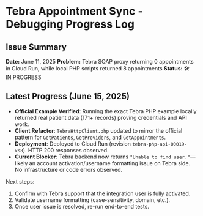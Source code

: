 # Tebra Appointment Sync - Debugging Progress Log

## Issue Summary

**Date:** June 11, 2025
**Problem:** Tebra SOAP proxy returning 0 appointments in Cloud Run, while local PHP scripts returned 8 appointments
**Status:** 🛠️ IN&nbsp;PROGRESS

## Latest Progress (June 15, 2025)

- **Official Example Verified**: Running the exact Tebra PHP example locally returned real patient data (171+ records) proving credentials and API work.
- **Client Refactor**: `TebraHttpClient.php` updated to mirror the official pattern for `GetPatients`, `GetProviders`, and `GetAppointments`.
- **Deployment**: Deployed to Cloud Run (revision `tebra-php-api-00019-xs8`). HTTP 200 responses observed.
- **Current Blocker**: Tebra backend now returns `"Unable to find user."`—likely an account activation/username formatting issue on Tebra side. No infrastructure or code errors observed.

Next steps:

1. Confirm with Tebra support that the integration user is fully activated.
2. Validate username formatting (case-sensitivity, domain, etc.).
3. Once user issue is resolved, re-run end-to-end tests.

